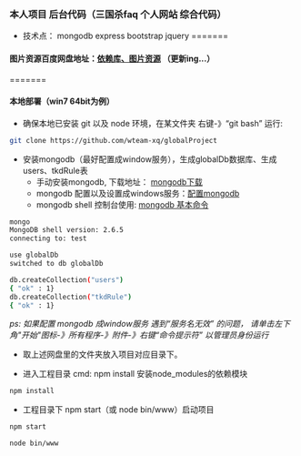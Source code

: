 
### 本人项目 后台代码（三国杀faq 个人网站 综合代码）
* 技术点： mongodb express bootstrap jquery
=======


#### 图片资源百度网盘地址：[依赖库、图片资源](http://pan.baidu.com/s/1kTKeL6Z) （更新ing...）
=======

#### 本地部署（win7 64bit为例）

* 确保本地已安装 git 以及 node 环境，在某文件夹 右键-》“git bash” 运行:
```Bash
git clone https://github.com/wteam-xq/globalProject 
```
* 安装mongodb（最好配置成window服务），生成globalDb数据库、生成users、tkdRule表
  * 手动安装mongodb, 下载地址： [mongodb下载](http://pan.baidu.com/s/1qWG5Lr2)
  * mongodb 配置以及设置成windows服务：[配置mongodb](http://blog.csdn.net/liusong0605/article/details/10574863)
  * mongodb shell 控制台使用: [mongodb 基本命令](http://www.cnblogs.com/xusir/archive/2012/12/24/2830957.html)
```Bash
mongo
MongoDB shell version: 2.6.5
connecting to: test

use globalDb
switched to db globalDb

db.createCollection("users")
{ "ok" : 1}
db.createCollection("tkdRule")
{ "ok" : 1}

```
*ps: 如果配置 mongodb 成window服务 遇到“服务名无效” 的问题， 请单击左下角"开始"图标-》所有程序-》附件-》右键“命令提示符” 以管理员身份运行*


* 取上述网盘里的文件夹放入项目对应目录下。

* 进入工程目录 cmd: npm install 安装node_modules的依赖模块
```Bash
npm install
```

* 工程目录下 npm start（或 node bin/www）启动项目
```Bash
npm start
```
```Bash
node bin/www
```